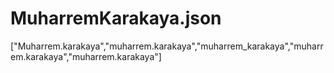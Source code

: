 # MuharremKarakaya.json
["Muharrem.karakaya","muharrem.karakaya","muharrem_karakaya","muharrem.karakaya","muharrem.karakaya"]
